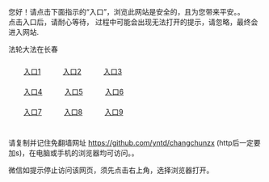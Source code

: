 您好！请点击下面指示的“入口”，浏览此网站是安全的，且为您带来平安。。 <br/>
点击入口后，请耐心等待， 过程中可能会出现无法打开的提示，请忽略，最终会进入网站. </br>

法轮大法在长春<br/>
<div style="padding:10px"><a style="margin:20px" target="_blank" href="https://d1a3vkls8og6z1.cloudfront.net/2Qpsp?wdlsxc" id="ccLink1" rel="nofollow">入口1</a> <a target="_blank" style="margin:20px" href="https://d2b3t830qluhfv.cloudfront.net/2Qpsp?pdohyxkq" id="ccLink2" rel="nofollow">入口2</a> <a style="margin:20px" target="_blank" href="https://d2a7tfb2kug6xo.cloudfront.net/2Qpsp?rxupl" id="ccLink3" rel="nofollow">入口3</a></div>

<div style="padding:10px" ><a style="margin:20px" target="_blank" href="https://d1a3vkls8og6z1.cloudfront.net/2Qpsp?wdlsxc" id="ccLink4" rel="nofollow">入口4</a> <a style="margin:20px" href="https://d2b3t830qluhfv.cloudfront.net/2Qpsp?pdohyxkq" target="_blank" id="ccLink5" rel="nofollow">入口5</a> <a style="margin:20px" href="https://d2a7tfb2kug6xo.cloudfront.net/2Qpsp?rxupl" target="_blank" id="ccLink6" rel="nofollow">入口6</a></div>

<div style="padding:10px"><a style="margin:20px" target="_blank" href="https://d1a3vkls8og6z1.cloudfront.net/2Qpsp?wdlsxc" id="ccLink7" rel="nofollow">入口7</a> <a style="margin:20px" href="https://d2b3t830qluhfv.cloudfront.net/2Qpsp?pdohyxkq" target="_blank" id="ccLink8" rel="nofollow">入口8</a> <a style="margin:20px" target="_blank" href="https://d2a7tfb2kug6xo.cloudfront.net/2Qpsp?rxupl" id="ccLink9" rel="nofollow">入口9</a></div>

<br/>



请复制并记住免翻墙网址 https://github.com/yntd/changchunzx (http后一定要加s)，在电脑或手机的浏览器均可访问。。<br/>

微信如提示停止访问该网页，须先点击右上角，选择浏览器打开。
